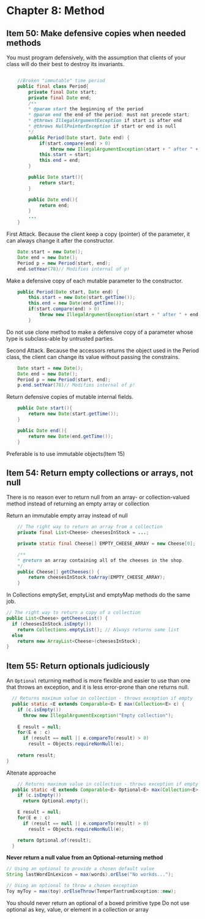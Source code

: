 # Chapter 8: Method #

## Item 50: Make defensive copies when needed methods ##
You must program defensively, with the assumption that clients of your class will do their best to destroy its invariants.
```java

	//Broken "immutable" time period
	public final class Period{
		private final Date start;
		private final Date end;
		/**
		* @param start the beginning of the period
		* @param end the end of the period; must not precede start;
		* @throws IllegalArgumentException if start is after end
		* @throws NullPointerException if start or end is null
		*/
		public Period(Date start, Date end) {
			if(start.compare(end) > 0)
				throw new IllegalArgumentException(start + " after " + end );
			this.start = start;
			this.end = end;
		}

		public Date start(){
			return start;
		}

		public Date end(){
			return end;
		}
		...
	}
```
First Attack. Because the client keep a copy (pointer) of the parameter, it can always change it after the constructor.
```java
	Date start = new Date();
	Date end = new Date();
	Period p = new Period(start, end);
	end.setYear(78)// Modifies internal of p!
```
Make a defensive copy of each mutable parameter to the constructor.
```java
	public Period(Date start, Date end) {
		this.start = new Date(start.getTime());
		this.end = new Date(end.getTime());
		if(start.compare(end) > 0)
			throw new IllegalArgumentException(start + " after " + end );
		}
```
Do not use clone method to make a defensive copy of a parameter whose type is subclass-able by untrusted parties.

Second Attack. Because the accessors returns the object used in the Period class, the client can change its value without passing the constrains.
```java
	Date start = new Date();
	Date end = new Date();
	Period p = new Period(start, end);
	p.end.setYear(78)// Modifies internal of p!
```
Return defensive copies of mutable internal fields.
```java
	public Date start(){
		return new Date(start.getTime());
	}

	public Date end(){
		return new Date(end.getTime());
	}
```
Preferable is to use immutable objects(Item 15)

## Item 54: Return empty collections or arrays, not null ##
There is no reason ever to return null from an array- or collection-valued method instead of returning an empty array or collection

Return an immutable empty array instead of null
```java
	// The right way to return an array from a collection
	private final List<Cheese> cheesesInStock = ...;

	private static final Cheese[] EMPTY_CHEESE_ARRAY = new Cheese[0];

	/**
	* @return an array containing all of the cheeses in the shop.
	*/
	public Cheese[] getCheeses() {
		return cheesesInStock.toArray(EMPTY_CHEESE_ARRAY);
	}
```
In Collections emptySet, emptyList and emptyMap methods do the same job.
```java
// The right way to return a copy of a collection
public List<Cheese> getCheeseList() {
  if (cheesesInStock.isEmpty())
    return Collections.emptyList(); // Always returns same list
  else
    return new ArrayList<Cheese>(cheesesInStock);
}
```
## Item 55: Return optionals judiciously ##
An `Optional` returning method is more flexible and easier to use than one that throws an exception, and it is less error-prone than one returns null.

```java
  // Returns maximum value in collection - throws exception if empty
  public static <E extends Comparable<E> E max(Collection<E> c) {
    if (c.isEmpty())
      throw new IllegalArgumentException("Empty collection");
    
    E result = null;
    for(E e : c)
      if (result == null || e.compareTo(result) > 0)
        result = Objects.requireNonNull(e);
    
    return result;
}
```
Altenate approache
```java
	// Returns maximum value in collection - throws exception if empty
  public static <E extends Comparable<E> Optional<E> max(Collection<E> c) {
    if (c.isEmpty())
      return Optional.empty();

    E result = null;
    for(E e : c)
      if (result == null || e.compareTo(result) > 0)
        result = Objects.requireNonNull(e);

    return Optional.of(result);
  }
```
**Never return a null value from an Optional-returning method**
```java
// Using an optional to provide a chosen default value
String lastWordInLexicon = max(words).orElse("No workds...");
```
```java
// Using an optional to throw a chosen exception
Toy myToy = max(toy).orElseThrow(TemperTantrumException::new);
```
You should never return an optional of a boxed primitive type
Do not use optional as key, value, or element in a collection or array
